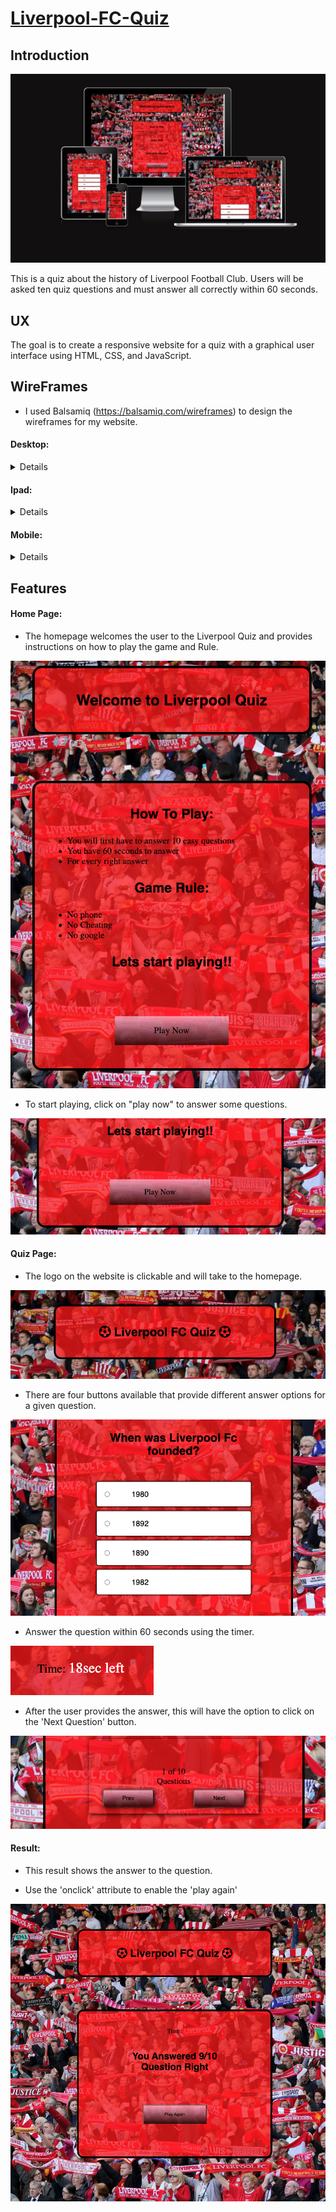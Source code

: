 # [Liverpool-FC-Quiz](https://ciarangriffin93.github.io/Liverpool-FC-Quiz/)

## Introduction

![Image of Dvice responsivneness](/assets/image/Introduction-image.png)

This is a quiz about the history of Liverpool Football Club. Users will be asked ten quiz questions and must answer all correctly within 60 seconds. 

## UX

The goal is to create a responsive website for a quiz with a graphical user interface using HTML, CSS, and JavaScript.

## WireFrames

* I used Balsamiq (https://balsamiq.com/wireframes) to design the wireframes for my website.

#### Desktop:
<details>

![Desktop Home page](/assets/image/Browser-Home.png)
![Desktop Answer page](/assets/image/Browser-Answer.png)
![Desktop Result page](/assets/image/Browser-Result.png)
</details>


#### Ipad:
<details>

![Ipad Home page](/assets/image/Ipad-Home.png)
![Ipad Answer page](/assets/image/Ipad-Answer.png)
![Ipad Result page](/assets/image/Ipad-Result.png)
</details>

#### Mobile:
<details>

![Mobile Home page](/assets/image/Iphone-Home.png)
![Mobile Answer page](/assets/image/Iphone-Answer.png)
![Mobile Result page](/assets/image/Iphone-Result.png)
</details>

## Features

#### Home Page:

*  The homepage welcomes the user to the Liverpool Quiz and provides instructions on how to play the game and Rule.

![Home Page](/assets/image/Home-page.png)

* To start playing, click on "play now" to answer some questions.

 ![Click on play](/assets/image/Click-play.png)

#### Quiz Page: 

* The logo on the website is clickable and will take to the homepage.

![clockable on logo](/assets/image/Click-back-home-page.png)

* There are four buttons available that provide different answer options for a given question.

![Buttons](/assets/image/Button-question.png)

* Answer the question within 60 seconds using the timer.

![Timer](/assets/image/Timer.png)

* After the user provides the answer, this will have the option to click on the 'Next Question' button.

![Next Question](/assets/image/Next-Question.png)

#### Result:

* This result shows the answer to the question.

* Use the 'onclick' attribute to enable the 'play again'

![Result and play again](/assets/image/Result.png)
